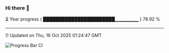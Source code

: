 ### Hi there 👋

⏳ Year progress { ███████████████████████▁▁▁▁▁▁▁ } 78.92 %

---

⏰ Updated on Thu, 16 Oct 2025 01:24:47 GMT

![Progress Bar CI](https://github.com/liununu/liununu/workflows/Progress%20Bar%20CI/badge.svg)
